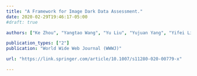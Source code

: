 ```yaml
---
title: "A Framework for Image Dark Data Assessment."
date: 2020-02-29T19:46:17-05:00
#draft: true

authors: ["Ke Zhou", "Yangtao Wang", "Yu Liu", "Yujuan Yang", "Yifei Liu", "Guoliang Li", "Lianli Gao", "Zhili Xiao"]

publication_types: ["2"]
publication: "World Wide Web Journal (WWWJ)"

url: "https://link.springer.com/article/10.1007/s11280-020-00779-x"

---
```


